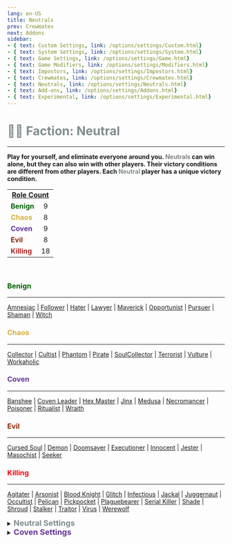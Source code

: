 ```yaml
---
lang: en-US
title: Neutrals
prev: Crewmates
next: Addons
sidebar: 
- { text: Custom Settings, link: /options/settings/Custom.html}
- { text: System Settings, link: /options/settings/System.html}
- { text: Game Settings, link: /options/settings/Game.html}
- { text: Game Modifiers, link: /options/settings/Modifiers.html}
- { text: Impostors, link: /options/settings/Impostors.html}
- { text: Crewmates, link: /options/settings/Crewmates.html} 
- { text: Neutrals, link: /options/settings/Neutrals.html}
- { text: Add-ons, link: /options/settings/Addons.html}
- { text: Experimental, link: /options/settings/Experimental.html}
---
```


# <font color="#7f8c8d">👨‍🚀 <b>Faction: Neutral</b></font> <Badge text="Total: 48" type="tip" vertical="middle"/>
---

<b>Play for yourself, and eliminate everyone around you. <font color=gray>Neutrals</font> can win alone, but they can also win with other players. Their victory conditions are different from other players. Each <font color=#7f8c8d>Neutral</font> player has a unique victory condition.</b>

<table>
<tr>
<td colspan="2" align="center"><b><u>Role Count</u></b></td>
</tr>

<tr>
<td><font color=#046300><b>Benign</b></font></td>
<td align="center">9</td>
</tr>

<tr>
<td><font color=#d4af37><b>Chaos</b></font></td>
<td align="center">8</td>
</tr>

<tr>
<td><font color=#663399><b>Coven</b></font></td>
<td align="center">9</td>
</tr>

<tr>
<td><font color=#912900><b>Evil</b></font></td>
<td align="center">8</td>
</tr>

<tr>
<td><font color=#b22222><b>Killing</b></font></td>
<td align="center">18</td>
</tr>
</table>
<br>

### <font color=#046300><b>Benign</b></font>
---
[Amnesiac](/options/neutrals/Benign/Amnesiac.html) | [Follower](/options/neutrals/Benign/Follower.html) | [Hater](/options/neutrals/Benign/Hater.html) | [Lawyer](/options/neutrals/Benign/Lawyer.html) | [Maverick](/options/neutrals/Benign/Maverick.html) | [Opportunist](/options/neutrals/Benign/Opportunist.html) | [Pursuer](/options/neutrals/Benign/Pursuer.html) | [Shaman](/options/neutrals/Benign/Shaman.html) | [Witch](/options/neutrals/Benign/Witch.html)
<br>

### <font color=#d4af37><b>Chaos</b></font>
---
[Collector](/options/neutrals/Chaos/Collector.html) | [Cultist](/options/neutrals/Chaos/Cultist.html) | [Phantom](/options/neutrals/Chaos/Phantom.html) | [Pirate](/options/neutrals/Chaos/Pirate.html) | [SoulCollector](/options/neutrals/Chaos/SoulCollector.html) | [Terrorist](/options/neutrals/Chaos/Terrorist.html) | [Vulture](/options/neutrals/Chaos/Vulture.html) | [Workaholic](/options/neutrals/Chaos/Workaholic.html)
<br>

### <font color=#663399><b>Coven</b></font>
---
[Banshee](/options/neutrals/Coven/Banshee.html) | [Coven Leader](/options/neutrals/Coven/CovenLeader.html) | [Hex Master](/options/neutrals/Coven/HexMaster.html) | [Jinx](/options/neutrals/Coven/Jinx.html) | [Medusa](/options/neutrals/Coven/Medusa.html) | [Necromancer](/options/neutrals/Coven/Necromancer.html) | [Poisoner](/options/neutrals/Coven/Poisoner.html) | [Ritualist](/options/neutrals/Coven/Ritualist.html) | [Wraith](/options/neutrals/Coven/Wraith.html)

### <font color=#912900><b>Evil</b></font>
---
[Cursed Soul](/options/neutrals/evil/CursedSoul.html) | [Demon](/options/neutrals/evil/Demon.html) | [Doomsayer](/options/neutrals/evil/Doomsayer.html) | [Executioner](/options/neutrals/evil/Executioner.html) | [Innocent](/options/neutrals/evil/Innocent.html) | [Jester](/options/neutrals/evil/Jester.html) | [Masochist](/options/neutrals/evil/Masochist.html) | [Seeker](/options/neutrals/evil/Seeker.html)
<br>

### <font color=red><b>Killing</b></font>
---
[Agitater](/options/neutrals/Killing/Agitater.html) | [Arsonist](/options/neutrals/Killing/Arsonist.html) | [Blood Knight](/options/neutrals/Killing/BloodKnight.html) | [Glitch](/options/neutrals/Killing/Glitch.html) | [Infectious](/options/neutrals/Killing/Infectious.html) | [Jackal](/options/neutrals/Killing/Jackal.html) | [Juggernaut](/options/neutrals/Killing/Juggernaut.html) | [Occultist](/options/neutrals/Killing/Occultist.html) | [Pelican](/options/neutrals/Killing/Pelican.html) | [Pickpocket](/options/neutrals/Killing/Pickpocket.html) | [Plaguebearer](/options/neutrals/Killing/Plaguebearer.html) | [Serial Killer](/options/neutrals/Killing/SerialKiller.html) | [Shade](/options/neutrals/Killing/Shade.html) | [Shroud](/options/neutrals/Killing/Shroud.html) | [Stalker](/options/neutrals/Killing/Stalker.html) | [Traitor](/options/neutrals/Killing/Traitor.html) | [Virus](/options/neutrals/Killing/Virus.html) | [Werewolf](/options/neutrals/Killing/Werewolf.html)
<br>

<details>
<summary><font color=#7f8c8d size='4em'><b> Neutral Settings</b></font></summary>
<br>
Below are settings to make the game more balanced based on your lobby's style of gameplay:

* Minimum Amount of Non-<font color=#7f8c8d>Neutral</font> Killing roles
  * Set the minimal amount of Non-<font color=#7f8c8d>Neutral</font> Killing roles allowed in the round
* Maximum Amount of Non-<font color=#7f8c8d>Neutral</font> Killing roles
  * Set the max amount of Non-<font color=#7f8c8d>Neutral</font> Killing roles allowed in the round
* Minimum Amount of <font color=#7f8c8d>Neutral</font> Killing roles
  * Set the minimal amount of <font color=#7f8c8d>Neutral</font> Killing roles allowed in the round
* Maximum Amount of <font color=#7f8c8d>Neutral</font> Killing roles
  * Set the max amount of Non-<font color=#7f8c8d>Neutral</font> Killing roles allowed in the round
* <font color=#7f8c8d>Neutrals</font> win together
  * <font color=green>ON</font>: Certain <font color=#7f8c8d>Neutral</font> Types will win together
    * If a Killing-<font color=#7f8c8d>Neutral</font> wins, all Killing-<font color=#7f8c8d>Neutrals</font> win. If an Evil-<font color=#7f8c8d>Neutral</font> wins, all Evil-<font color=#7f8c8d>Neutrals</font> win
  * <font color=red>OFF</font>: <font color=#7f8c8d>Neutrals</font> will win on their own team (Ex: Arsonist wins alone)
    * All <font color=#7f8c8d>Neutrals</font> win together
      * <font color=green>ON</font>: ALL <font color=#7f8c8d>Neutrals</font> win together, even if they are Evil, Killing, or Chaos Neutrals
      * <font color=red>OFF</font>: Only each <font color=#7f8c8d>Neutral</font> Type will win together
</details>

<details>
<summary><font color=#663399 size='4em'><b> Coven Settings</b></font></summary>
<br>
Below are settings to make the game more balanced based on your lobby's style of gameplay:

* Minimum Amount of Coven members
  * Set the minimal amount of Coven members allowed in the round
* Maximum Amount of Coven members
  * Set the max amount of Coven members allowed in the round
* Coven know the roles of other Coven
  * <font color=green>ON</font>: Coven will know the roles of other Coven
  * <font color=red>OFF</font>: Coven will not know the roles of other Coven
  
</details>